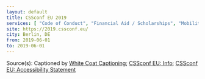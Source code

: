 ```yaml
---
layout: default
title: CSSconf EU 2019
services: [ "Code of Conduct", "Financial Aid / Scholarships", "Mobility Access", "Live Captioning", "Dietary Accommodation", "Childcare", "Media Policy", "Quiet/Rest Area", "Blind / Vision Access" ]
site: https://2019.cssconf.eu/
city: Berlin, DE
from: 2019-06-01
to: 2019-06-01
---
```


Source(s): Captioned by [White Coat Captioning](http://www.whitecoatcaptioning.com/); [CSSconf EU: Info](https://2018.cssconf.eu/info/); [CSSconf EU: Accessibility Statement](https://2019.cssconf.eu/accessibility/)
